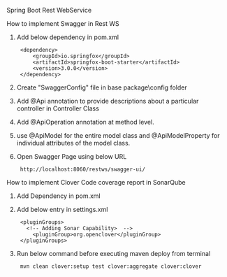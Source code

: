 Spring Boot Rest WebService

How to implement Swagger in Rest WS

1. Add below dependency in pom.xml

        <dependency>
            <groupId>io.springfox</groupId>
            <artifactId>springfox-boot-starter</artifactId>
            <version>3.0.0</version>
        </dependency>
    
2. Create "SwaggerConfig" file in base package\config folder
3. Add @Api annotation to provide descriptions about a particular controller in Controller Class
4. Add @ApiOperation annotation at method level.
5. use @ApiModel for the entire model class and @ApiModelProperty for individual attributes of the model class.
6. Open Swagger Page using below URL

        http://localhost:8060/restws/swagger-ui/
        
How to implement Clover Code coverage report in SonarQube

1. Add Dependency in pom.xml
2. Add below entry in settings.xml

        <pluginGroups>
          <!-- Adding Sonar Capability>  -->
            <pluginGroup>org.openclover</pluginGroup>
        </pluginGroups>
3. Run below command before executing maven deploy from terminal

        mvn clean clover:setup test clover:aggregate clover:clover
        
        

              
              